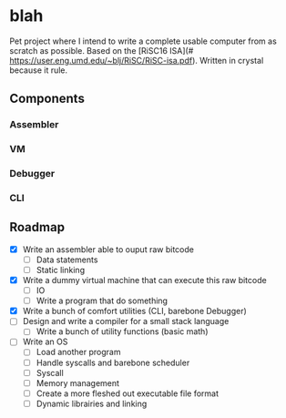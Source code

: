 # blah

Pet project where I intend to write a complete usable computer from as scratch as possible.
Based on the [RiSC16 ISA](# https://user.eng.umd.edu/~blj/RiSC/RiSC-isa.pdf).
Written in crystal because it rule.

## Components

### Assembler

### VM

### Debugger

### CLI

## Roadmap
- [x] Write an assembler able to ouput raw bitcode
  - [ ] Data statements
  - [ ] Static linking
- [x] Write a dummy virtual machine that can execute this raw bitcode
  - [ ] IO
  - [ ] Write a program that do something
- [x] Write a bunch of comfort utilities (CLI, barebone Debugger)
- [ ] Design and write a compiler for a small stack language
  - [ ] Write a bunch of utility functions (basic math)
- [ ] Write an OS
  - [ ] Load another program
  - [ ] Handle syscalls and barebone scheduler 
  - [ ] Syscall
  - [ ] Memory management
  - [ ] Create a more fleshed out executable file format
  - [ ] Dynamic librairies and linking
